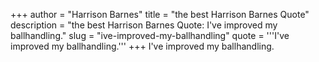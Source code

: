 +++
author = "Harrison Barnes"
title = "the best Harrison Barnes Quote"
description = "the best Harrison Barnes Quote: I've improved my ballhandling."
slug = "ive-improved-my-ballhandling"
quote = '''I've improved my ballhandling.'''
+++
I've improved my ballhandling.
